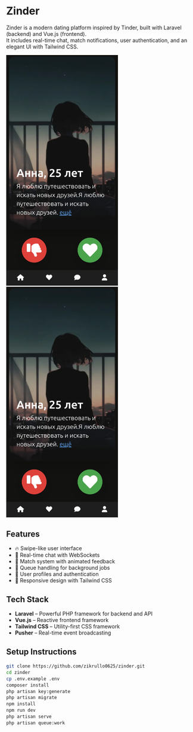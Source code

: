 # Zinder

Zinder is a modern dating platform inspired by Tinder, built with Laravel (backend) and Vue.js (frontend).  
It includes real-time chat, match notifications, user authentication, and an elegant UI with Tailwind CSS.

<img src="https://github.com/zikrullo0625/zinder/blob/main/127.0.0.1_8000_(Samsung%20Galaxy%20S8%2B).png" width="300" />
<img src="https://github.com/zikrullo0625/zinder/blob/main/127.0.0.1_8000_(Samsung%20Galaxy%20S8%2B).png" width="300" />

## Features

- 🔥 Swipe-like user interface
- 💬 Real-time chat with WebSockets
- 💖 Match system with animated feedback
- 🧾 Queue handling for background jobs
- 👤 User profiles and authentication
- 📱 Responsive design with Tailwind CSS

## Tech Stack

- **Laravel** – Powerful PHP framework for backend and API
- **Vue.js** – Reactive frontend framework
- **Tailwind CSS** – Utility-first CSS framework
- **Pusher** – Real-time event broadcasting

## Setup Instructions

```bash
git clone https://github.com/zikrullo0625/zinder.git
cd zinder
cp .env.example .env
composer install
php artisan key:generate
php artisan migrate
npm install
npm run dev
php artisan serve
php artisan queue:work
```
